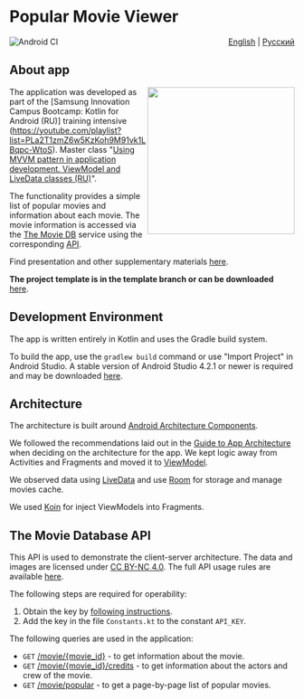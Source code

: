 # Popular Movie Viewer
<a href="https://github.com/Vova-SH/Samsung-Bootcamp-2021/actions/workflows/android.yml"><img src="https://github.com/Vova-SH/Samsung-Bootcamp-2021/actions/workflows/android.yml/badge.svg" align="left" alt="Android CI"></a>
<p align="right">
  <a href="./README.en-US.md">English</a>
  |
  <a href="./README.md">Русский</a>
</p>

## About app
<img src="https://github.com/Vova-SH/Samsung-Bootcamp-2021/blob/main/screenshots/app.en-US.gif" width = "260" align="right">

The application was developed as part of the [Samsung Innovation Campus Bootcamp: Kotlin for Android (RU)] training intensive (https://youtube.com/playlist?list=PLa2T1zmZ6w5KzKoh9M91vk1LBqpc-WtoS). Master class "[Using MVVM pattern in application development. ViewModel and LiveData classes (RU)](https://youtu.be/8MmeLVi-7yU)".

The functionality provides a simple list of popular movies and information about each movie. The movie information is accessed via the [The Movie DB](https://www.themoviedb.org) service using the corresponding [API](https://www.themoviedb.org/documentation/api/).

Find presentation and other supplementary materials [here](https://github.com/Vova-SH/Samsung-Bootcamp-2021/tree/main/docs).

**The project template is in the template branch or can be downloaded** [here](https://github.com/Vova-SH/Samsung-Bootcamp-2021/archive/refs/heads/template.zip).

## Development Environment
The app is written entirely in Kotlin and uses the Gradle build system.

To build the app, use the `gradlew build` command or use "Import Project" in
Android Studio. A stable version of Android Studio 4.2.1 or newer is
required and may be downloaded [here](https://developer.android.com/studio/).

## Architecture
The architecture is built around [Android Architecture Components](https://developer.android.com/topic/libraries/architecture/).

We followed the recommendations laid out in the [Guide to App Architecture](https://developer.android.com/jetpack/docs/guide) when deciding on the architecture for the app. We kept logic away from Activities and Fragments and moved it to [ViewModel](https://developer.android.com/topic/libraries/architecture/viewmodel).

We observed data using [LiveData](https://developer.android.com/topic/libraries/architecture/livedata) and use [Room](https://developer.android.com/jetpack/androidx/releases/room)  for storage and manage movies cache.

We used [Koin](https://github.com/InsertKoinIO/koin) for inject ViewModels into Fragments.

## The Movie Database API
This API is used to demonstrate the client-server architecture. The data and images are licensed under [CC BY-NC 4.0](https://creativecommons.org/licenses/by-nc/4.0/). The full API usage rules are available [here](https://www.themoviedb.org/documentation/api/terms-of-use).

The following steps are required for operability:
1. Obtain the key by [following instructions](https://developers.themoviedb.org/3/getting-started/introduction).
2. Add the key in the file `Constants.kt` to the constant `API_KEY`.

The following queries are used in the application:
- `GET` [/movie/{movie_id}](https://developers.themoviedb.org/3/movies/get-movie-details) - to get information about the movie.
- `GET` [/movie/{movie_id}/credits](https://developers.themoviedb.org/3/movies/get-movie-credits) - to get information about the actors and crew of the movie.
- `GET` [/movie/popular](https://developers.themoviedb.org/3/movies/get-popular-movies) - to get a page-by-page list of popular movies.
